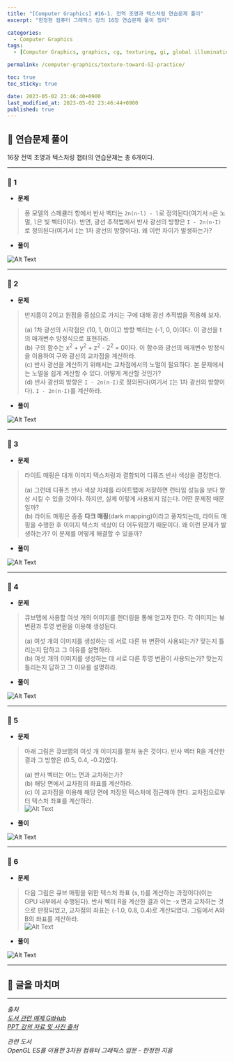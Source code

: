 ```yaml
---
title: "[Computer Graphics] #16-1. 전역 조명과 텍스처링 연습문제 풀이"
excerpt: "한정현 컴퓨터 그래픽스 강의 16장 연습문제 풀이 정리"

categories:
  - Computer Graphics
tags:
  - [Computer Graphics, graphics, cg, texturing, gi, global illumination]

permalink: /computer-graphics/texture-toward-GI-practice/

toc: true
toc_sticky: true

date: 2023-05-02 23:46:40+0900
last_modified_at: 2023-05-02 23:46:44+0900
published: true
---
```


## 👻 연습문제 풀이
16장 전역 조명과 텍스처링 챕터의 연습문제는 총 6개이다.

***

### 🌱 1
- **문제**

> 퐁 모델의 스페큘러 항에서 반사 벡터는 ``` 2n(n·l) - l ```로 정의된다(여기서 ``` n ```은 노멀, ``` l ```은 빛 벡터이다). 반면, 광선 추적법에서 반사 광선의 방향은 ``` I - 2n(n·I) ```로 정의된다(여기서 ``` I ```는 1차 광선의 방향이다). 왜 이런 차이가 발생하는가?

- **풀이**

![Alt Text](/assets/images/posts_img/basics/computer-graphics/texturing-toward-GI-practice/1-solve.jpg)   

***

### 🌱 2
- **문제**

> 반지름이 2이고 원점을 중심으로 가지는 구에 대해 광선 추적법을 적용해 보자.   
>
> (a) 1차 광선의 시작점은 (10, 1, 0)이고 방향 벡터는 (-1, 0, 0)이다. 이 광선을 t의 매개변수 방정식으로 표현하라.   
(b) 구의 함수는 x<sup>2</sup> + y<sup>2</sup> + z<sup>2</sup> - 2<sup>2</sup> = 0이다. 이 함수와 광선의 매개변수 방정식을 이용하여 구와 광선의 교차점을 계산하라.   
(c) 반사 광선을 계산하기 위해서는 교차점에서의 노멀이 필요하다. 본 문제에서는 노멀을 쉽게 계산할 수 있다. 어떻게 계산할 것인가?   
(d) 반사 광선의 방향은 ``` I - 2n(n·I) ```로 정의된다(여기서 ``` I ```는 1차 광선의 방향이다). ``` I - 2n(n·I) ```를 계산하라.

- **풀이**

![Alt Text](/assets/images/posts_img/basics/computer-graphics/texturing-toward-GI-practice/2-solve.jpg)   

***

### 🌱 3
- **문제**

> 라이트 매핑은 대개 이미지 텍스처링과 결합되어 디퓨즈 반사 색상을 결정한다.   
>
> (a) 그런데 디퓨즈 반사 색상 자체를 라이트맵에 저장하면 런타임 성능을 보다 향상 시킬 수 있을 것이다. 하지만, 실제 이렇게 사용되지 않는다. 어떤 문제점 때문일까?   
(b) 라이트 매핑은 종종 **다크 매핑**(dark mapping)이라고 풍자되는데, 라이트 매핑을 수행한 후 이미지 텍스처 색상이 더 어두워졌기 때문이다. 왜 이런 문제가 발생하는가? 이 문제를 어떻게 해결할 수 있을까?

- **풀이**

![Alt Text](/assets/images/posts_img/basics/computer-graphics/texturing-toward-GI-practice/3-solve.jpg)   

***

### 🌱 4
- **문제**

> 큐브맵에 사용할 여섯 개의 이미지를 렌더링을 통해 얻고자 한다. 각 이미지는 뷰 변환과 투영 변환을 이용해 생성된다.   
>
> (a) 여섯 개의 이미지를 생성하는 데 서로 다른 뷰 변환이 사용되는가? 맞는지 틀리는지 답하고 그 이유를 설명하라.   
(b) 여섯 개의 이미지를 생성하는 데 서로 다른 투영 변환이 사용되는가? 맞는지 틀리는지 답하고 그 이유를 설명하라.

- **풀이**

![Alt Text](/assets/images/posts_img/basics/computer-graphics/texturing-toward-GI-practice/4-solve.jpg)   

***

### 🌱 5
- **문제**

> 아래 그림은 큐브맵의 여섯 개 이미지를 펼쳐 놓은 것이다. 반사 벡터 R을 계산한 결과 그 방향은 (0.5, 0.4, -0.2)였다.   
>
> (a) 반사 벡터는 어느 면과 교차하는가?   
(b) 해당 면에서 교차점의 좌표를 계산하라.   
(c) 이 교차점을 이용해 해당 면에 저장된 텍스처에 접근해야 한다. 교차점으로부터 텍스처 좌표를 계산하라.   
![Alt Text](/assets/images/posts_img/basics/computer-graphics/texturing-toward-GI-practice/5.PNG)   

- **풀이**

![Alt Text](/assets/images/posts_img/basics/computer-graphics/texturing-toward-GI-practice/5-solve.jpg)   

***

### 🌱 6
- **문제**

> 다음 그림은 큐브 매핑을 위한 텍스처 좌표 (s, t)를 계산하는 과정이다(이는 GPU 내부에서 수행된다). 반사 벡터 R을 계산한 결과 이는 -x 면과 교차하는 것으로 판정되었고, 교차점의 좌표는 (-1.0, 0.8, 0.4)로 계산되었다. 그림에서 A와 B의 좌표를 계산하라.   
![Alt Text](/assets/images/posts_img/basics/computer-graphics/texturing-toward-GI-practice/6.PNG)   

- **풀이**

![Alt Text](/assets/images/posts_img/basics/computer-graphics/texturing-toward-GI-practice/6-solve.jpg)   

***

## 👻 글을 마치며


***

_출처_   
_[도서 관련 예제 GitHub](https://github.com/medialab-ku/openGLESbook)_   
_[PPT 강의 자료 및 사진 출처](https://media.korea.ac.kr/books/)_

_관련 도서_   
_OpenGL ES를 이용한 3차원 컴퓨터 그래픽스 입문 - 한정현 지음_   